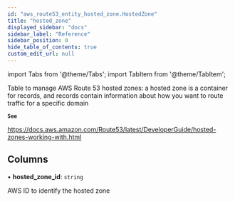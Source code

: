 ```yaml
---
id: "aws_route53_entity_hosted_zone.HostedZone"
title: "hosted_zone"
displayed_sidebar: "docs"
sidebar_label: "Reference"
sidebar_position: 0
hide_table_of_contents: true
custom_edit_url: null
---
```


import Tabs from '@theme/Tabs';
import TabItem from '@theme/TabItem';

Table to manage AWS Route 53 hosted zones: a hosted zone is a container for records, and
records contain information about how you want to route traffic for a specific domain

**`See`**

https://docs.aws.amazon.com/Route53/latest/DeveloperGuide/hosted-zones-working-with.html

## Columns

• **hosted\_zone\_id**: `string`

AWS ID to identify the hosted zone
